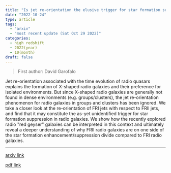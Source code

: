 ```yaml
---
title: "Is jet re-orientation the elusive trigger for star formation suppression in radio galaxies?"
date: "2022-10-24"
type: article
tags:
  - "arxiv"
  - "most recent update (Sat Oct 29 2022)"
categories:
  - high redshift
  - 2022(year)
  - 10(month)
draft: false
---
```


> First author: David Garofalo

 Jet re-orientation associated with the time evolution of radio quasars
explains the formation of X-shaped radio galaxies and their preference for
isolated environments. But since X-shaped radio galaxies are generally not
found in dense environments (e.g. groups/clusters), the jet re-orientation
phenomenon for radio galaxies in groups and clusters has been ignored. We take
a closer look at the re-orientation of FRI jets with respect to FRII jets, and
find that it may constitute the as-yet unidentified trigger for star formation
suppression in radio galaxies. We show how the recently explored radio "red
geyser" galaxies can be interpreted in this context and ultimately reveal a
deeper understanding of why FRII radio galaxies are on one side of the star
formation enhancement/suppression divide compared to FRI radio galaxies.

---
[arxiv link](http://arxiv.org/abs/2210.12961v1)

[pdf link](http://arxiv.org/pdf/2210.12961v1)